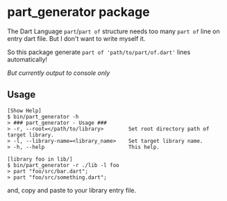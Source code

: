 # part_generator package

The Dart Language `part`/`part of` structure needs too many `part of` line on entry dart file.
But I don't want to write myself it.

So this package generate `part of 'path/to/part/of.dart'` lines automatically!

_But currently output to console only_

## Usage

```
[Show Help]
$ bin/part_generator -h
> ### part_generator - Usage ###
> -r, --root=</path/to/library>        Set root directory path of target library.
> -l, --library-name=<library_name>    Set target library name.
> -h, --help                           This help.

[library foo in lib/]
$ bin/part_generator -r ./lib -l foo
> part "foo/src/bar.dart";
> part "foo/src/something.dart";
```

and, copy and paste to your library entry file.